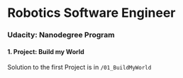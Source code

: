 # Robotics Software Engineer

### Udacity: Nanodegree Program

#### 1. Project: Build my World

Solution to the first Project is in `/01_BuildMyWorld`